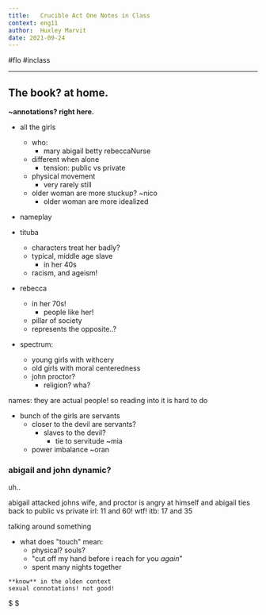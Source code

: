 ```yaml
---
title:   Crucible Act One Notes in Class
context: eng11
author:  Huxley Marvit
date: 2021-09-24
---
```


#flo  #inclass 

***

## The book? at home.
**~annotations? right here.**

- all the girls
	- who:
		- mary abigail betty rebeccaNurse
	- different when alone 
		- tension: public vs private
	- physical movement
		- very rarely still
	- older woman are more stuckup? ~nico
		- older woman are more idealized
- nameplay
- tituba
	- characters treat her badly?
	- typical, middle age slave
		- in her 40s
	- racism, and ageism!
- rebecca
	- in her 70s!
		- people like her!
	- pillar of society
	- represents the opposite..?


- spectrum:
	- young girls with withcery
	- old girls with moral centeredness
	- john proctor?
		- religion? wha?

names: they are actual people! so reading into it is hard to do

- bunch of the girls are servants
	- closer to the devil are servants?
		- slaves to the devil?
			- tie to servitude ~mia
	- power imbalance ~oran


### abigail and john dynamic?
uh..

abigail attacked johns wife, and proctor is angry at himself and abigail
ties back to public vs private
irl: 11 and 60! wtf!
itb: 17 and 35

talking around something

- what does "touch" mean:
	- physical? souls?
	- "cut off my hand before i reach for you *again*"
	- spent many nights together


```ad-def
**know** in the olden context
sexual connotations! not good!
```















$
$


















